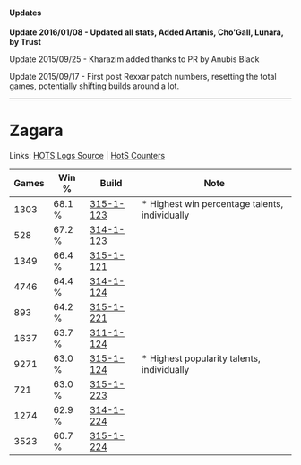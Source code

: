 #### Updates
**Update 2016/01/08 - Updated all stats, Added Artanis, Cho'Gall, Lunara, by Trust**

Update 2015/09/25 - Kharazim added thanks to PR by Anubis Black

Update 2015/09/17 - First post Rexxar patch numbers, resetting the total games, potentially shifting builds around a lot.

***

# Zagara

Links: [HOTS Logs Source](https://www.hotslogs.com/Sitewide/HeroDetails?Hero=Zagara) | [HotS Counters](http://hotscounters.com/#/hero/Zagara)

Games  | Win %  | Build     | Note
-----  | -----  | -----     | ----
1303   | 68.1 % | [315-1-123](http://www.heroesfire.com/hots/talent-calculator/zagara#oAkJ) | * Highest win percentage talents, individually
528    | 67.2 % | [314-1-123](http://www.heroesfire.com/hots/talent-calculator/zagara#o8I3) | 
1349   | 66.4 % | [315-1-121](http://www.heroesfire.com/hots/talent-calculator/zagara#oAkH) | 
4746   | 64.4 % | [314-1-124](http://www.heroesfire.com/hots/talent-calculator/zagara#o8I4) | 
893    | 64.2 % | [315-1-221](http://www.heroesfire.com/hots/talent-calculator/zagara#oAlr) | 
1637   | 63.7 % | [311-1-124](http://www.heroesfire.com/hots/talent-calculator/zagara#o0zK) | 
9271   | 63.0 % | [315-1-124](http://www.heroesfire.com/hots/talent-calculator/zagara#oAkK) | * Highest popularity talents, individually
721    | 63.0 % | [315-1-223](http://www.heroesfire.com/hots/talent-calculator/zagara#oAlt) | 
1274   | 62.9 % | [314-1-224](http://www.heroesfire.com/hots/talent-calculator/zagara#o8Je) | 
3523   | 60.7 % | [315-1-224](http://www.heroesfire.com/hots/talent-calculator/zagara#oAlu) | 

